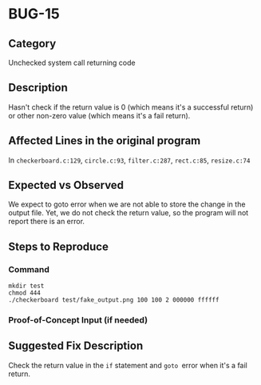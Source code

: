 # BUG-15
## Category
Unchecked system call returning code

## Description
Hasn't check if the return value is 0 (which means it's a successful return) or other non-zero value (which means it's a fail return).

## Affected Lines in the original program
In `checkerboard.c:129`, `circle.c:93`, `filter.c:287`, `rect.c:85`, `resize.c:74`


## Expected vs Observed
We expect to goto error when we are not able to store the change in the output file. Yet, we do not check the return value, so the program will not report there is an error. 

## Steps to Reproduce

### Command

```
mkdir test
chmod 444
./checkerboard test/fake_output.png 100 100 2 000000 ffffff
```

### Proof-of-Concept Input (if needed)


## Suggested Fix Description
Check the return value in the `if` statement and `goto `error when it's a fail return.
